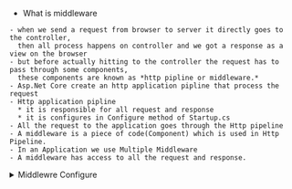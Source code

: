 - What is middleware
```
- when we send a request from browser to server it directly goes to the controller,
  then all process happens on controller and we got a response as a view on the browser
- but before actually hitting to the controller the request has to pass through some components,
  these components are known as *http pipline or middleware.*
- Asp.Net Core create an http application pipline that process the request
- Http application pipline 
  * it is responsible for all request and response
  * it is configures in Configure method of Startup.cs
- All the request to the application goes through the Http pipeline
- A middleware is a piece of code(Component) which is used in Http Pipeline.
- In an Application we use Multiple Middleware
- A middleware has access to all the request and response.

```

<details>
  <summary>Middlewre Configure</summary>
  
![Middleware](https://user-images.githubusercontent.com/43788985/115658711-ea65ff00-a356-11eb-9dec-f66a5898cfb8.png)
  
</details>
